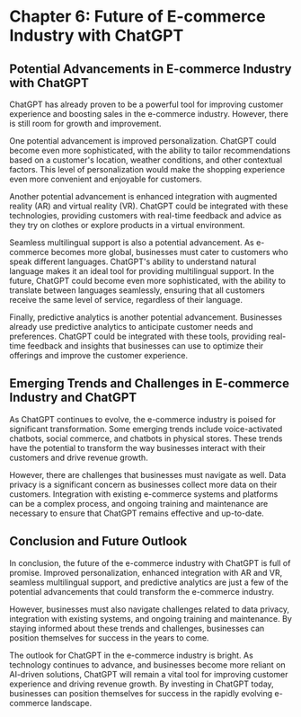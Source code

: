 Chapter 6: Future of E-commerce Industry with ChatGPT
=====================================================

Potential Advancements in E-commerce Industry with ChatGPT
----------------------------------------------------------

ChatGPT has already proven to be a powerful tool for improving customer experience and boosting sales in the e-commerce industry. However, there is still room for growth and improvement.

One potential advancement is improved personalization. ChatGPT could become even more sophisticated, with the ability to tailor recommendations based on a customer's location, weather conditions, and other contextual factors. This level of personalization would make the shopping experience even more convenient and enjoyable for customers.

Another potential advancement is enhanced integration with augmented reality (AR) and virtual reality (VR). ChatGPT could be integrated with these technologies, providing customers with real-time feedback and advice as they try on clothes or explore products in a virtual environment.

Seamless multilingual support is also a potential advancement. As e-commerce becomes more global, businesses must cater to customers who speak different languages. ChatGPT's ability to understand natural language makes it an ideal tool for providing multilingual support. In the future, ChatGPT could become even more sophisticated, with the ability to translate between languages seamlessly, ensuring that all customers receive the same level of service, regardless of their language.

Finally, predictive analytics is another potential advancement. Businesses already use predictive analytics to anticipate customer needs and preferences. ChatGPT could be integrated with these tools, providing real-time feedback and insights that businesses can use to optimize their offerings and improve the customer experience.

Emerging Trends and Challenges in E-commerce Industry and ChatGPT
-----------------------------------------------------------------

As ChatGPT continues to evolve, the e-commerce industry is poised for significant transformation. Some emerging trends include voice-activated chatbots, social commerce, and chatbots in physical stores. These trends have the potential to transform the way businesses interact with their customers and drive revenue growth.

However, there are challenges that businesses must navigate as well. Data privacy is a significant concern as businesses collect more data on their customers. Integration with existing e-commerce systems and platforms can be a complex process, and ongoing training and maintenance are necessary to ensure that ChatGPT remains effective and up-to-date.

Conclusion and Future Outlook
-----------------------------

In conclusion, the future of the e-commerce industry with ChatGPT is full of promise. Improved personalization, enhanced integration with AR and VR, seamless multilingual support, and predictive analytics are just a few of the potential advancements that could transform the e-commerce industry.

However, businesses must also navigate challenges related to data privacy, integration with existing systems, and ongoing training and maintenance. By staying informed about these trends and challenges, businesses can position themselves for success in the years to come.

The outlook for ChatGPT in the e-commerce industry is bright. As technology continues to advance, and businesses become more reliant on AI-driven solutions, ChatGPT will remain a vital tool for improving customer experience and driving revenue growth. By investing in ChatGPT today, businesses can position themselves for success in the rapidly evolving e-commerce landscape.
